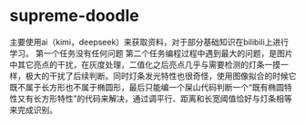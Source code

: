 # supreme-doodle
主要使用ai（kimi，deepseek）来获取资料，对于部分基础知识在bilibili上进行学习。
第一个任务没有任何问题
第二个任务编程过程中遇到最大的问题，是图片中其它亮点的干扰，在灰度处理，二值化之后亮点几乎与需要检测的灯条一摸一样，极大的干扰了后续判断。同时灯条发光特性也很奇怪，使用图像拟合的时候它既不属于长方形也不属于椭圆形，最后只能编一个屎山代码判断一个“既有椭圆特性又有长方形特性”的代码来解决，通过调平行、距离和长宽阈值恰好与灯条相等来完成识别。
